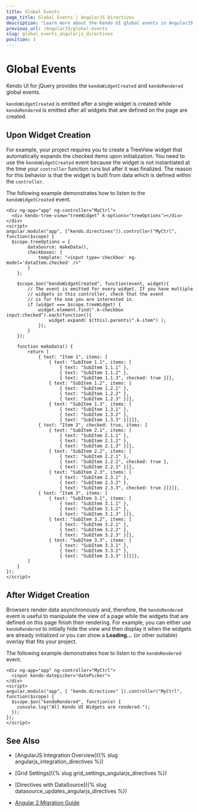 ```yaml
---
title: Global Events
page_title: Global Events | AngularJS Directives
description: "Learn more about the Kendo UI global events in AngularJS to take full advantage of AngularJS integration into Kendo UI controls."
previous_url: /AngularJS/global-events
slug: global_events_angularjs_directives
position: 3
---
```


# Global Events

Kendo UI for jQuery provides the `kendoWidgetCreated` and ``kendoRendered`` global events.

`kendoWidgetCreated` is emitted after a single widget is created while `kendoRendered` is emitted after all widgets that are defined on the page are created.

## Upon Widget Creation

For example, your project requires you to create a TreeView widget that automatically expands the checked items upon initialization. You need to use the `kendoWidgetCreated` event because the widget is not instantiated at the time your `controller` function runs but after it was finalized. The reason for this behavior is that the widget is built from data which is defined within the `controller`.

The following example demonstrates how to listen to the `kendoWidgetCreated` event.

```dojo
<div ng-app="app" ng-controller="MyCtrl">
  <div kendo-tree-view="treeWidget" k-options="treeOptions"></div>
</div>
<script>
angular.module("app", ["kendo.directives"]).controller("MyCtrl", function($scope) {
  $scope.treeOptions = {
        dataSource: makeData(),
        checkboxes: {
            template: "<input type='checkbox' ng-model='dataItem.checked' />"
        }
    };

    $scope.$on("kendoWidgetCreated", function(event, widget){
        // The event is emitted for every widget. If you have multiple
        // widgets in this controller, check that the event
        // is for the one you are interested in.
        if (widget === $scope.treeWidget) {
            widget.element.find(".k-checkbox input:checked").each(function(){
                widget.expand( $(this).parents(".k-item") );
            });
        }
    });

    function makeData() {
        return [
            { text: "Item 1", items: [
                { text: "SubItem 1.1", items: [
                    { text: "SubItem 1.1.1" },
                    { text: "SubItem 1.1.2" },
                    { text: "SubItem 1.1.3", checked: true }]},
                { text: "SubItem 1.2", items: [
                    { text: "SubItem 1.2.1" },
                    { text: "SubItem 1.2.2" },
                    { text: "SubItem 1.2.3" }]},
                { text: "SubItem 1.3", items: [
                    { text: "SubItem 1.3.1" },
                    { text: "SubItem 1.3.2" },
                    { text: "SubItem 1.3.3" }]}]},
            { text: "Item 2", checked: true, items: [
                { text: "SubItem 2.1", items: [
                    { text: "SubItem 2.1.1" },
                    { text: "SubItem 2.1.2" },
                    { text: "SubItem 2.1.3" }]},
                { text: "SubItem 2.2", items: [
                    { text: "SubItem 2.2.1" },
                    { text: "SubItem 2.2.2", checked: true },
                    { text: "SubItem 2.2.3" }]},
                { text: "SubItem 2.3", items: [
                    { text: "SubItem 2.3.1" },
                    { text: "SubItem 2.3.2" },
                    { text: "SubItem 2.3.3", checked: true }]}]},
            { text: "Item 3", items: [
                { text: "SubItem 3.1", items: [
                    { text: "SubItem 3.1.1" },
                    { text: "SubItem 3.1.2" },
                    { text: "SubItem 3.1.3" }]},
                { text: "SubItem 3.2", items: [
                    { text: "SubItem 3.2.1" },
                    { text: "SubItem 3.2.2" },
                    { text: "SubItem 3.2.3" }]},
                { text: "SubItem 3.3", items: [
                    { text: "SubItem 3.3.1" },
                    { text: "SubItem 3.3.2" },
                    { text: "SubItem 3.3.3" }]}]},
        ]
    }
});
</script>
```

## After Widget Creation

Browsers render data asynchronously and, therefore, the `kendoRendered` event is useful to manipulate the view of a page while the widgets that are defined on this page finish their rendering. For example, you can either use `kendoRendered` to initially hide the view and then display it when the widgets are already initialized or you can show a **Loading...** (or other suitable) overlay that fits your project.

The following example demonstrates how to listen to the `kendoRendered` event.

```dojo
<div ng-app="app" ng-controller="MyCtrl">
  <input kendo-datepicker="datePicker">
</div>
<script>
angular.module("app", [ "kendo.directives" ]).controller("MyCtrl", function($scope) {
  $scope.$on("kendoRendered", function(e) {
    console.log("All Kendo UI Widgets are rendered.");
  });
});
</script>
```

## See Also

* [AngularJS Integration Overview]({% slug angularjs_integration_directives %})
* [Grid Settings]({% slug grid_settings_angularjs_directives %})
* [Directives with DataSource]({% slug datasource_updates_angularjs_directives %})





* [Angular 2 Migration Guide](https://www.telerik.com/blogs/ngmigrate-helps-you-move-from-angularjs-1-to-angular-2)
